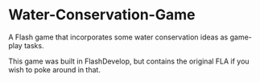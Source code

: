 # Water-Conservation-Game
A Flash game that incorporates some water conservation ideas as game-play tasks.

This game was built in FlashDevelop, but contains the original FLA if you wish to poke around in that.
